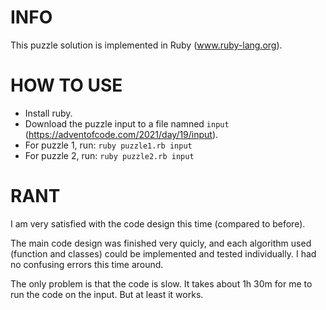 # INFO
This puzzle solution is implemented in Ruby (www.ruby-lang.org).

# HOW TO USE
- Install ruby.
- Download the puzzle input to a file namned `input` (https://adventofcode.com/2021/day/19/input).
- For puzzle 1, run: `ruby puzzle1.rb input`
- For puzzle 2, run: `ruby puzzle2.rb input`

# RANT
I am very satisfied with the code design this time (compared to before).

The main code design was finished very quicly, and each algorithm used (function and classes) could be implemented and tested individually. I had no confusing errors this time around.

The only problem is that the code is slow. It takes about 1h 30m for me to run the code on the input. But at least it works.

